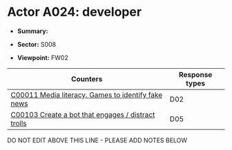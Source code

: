 # Actor A024: developer

* **Summary:** 

* **Sector:** S008

* **Viewpoint:** FW02


| Counters | Response types |
| -------- | -------------- |
| [C00011 Media literacy. Games to identify fake news](../counters/C00011.md) | D02 |
| [C00103 Create a bot that engages / distract trolls](../counters/C00103.md) | D05 |


DO NOT EDIT ABOVE THIS LINE - PLEASE ADD NOTES BELOW